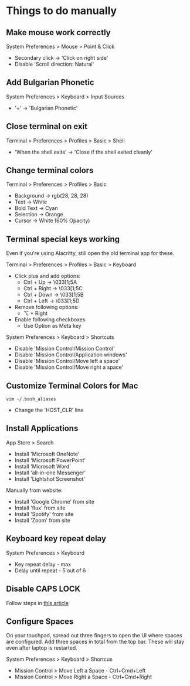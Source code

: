 # Things to do manually
## Make mouse work correctly
System Preferences > Mouse > Point & Click  
 * Secondary click -> 'Click on right side'  
 * Disable 'Scroll direction: Natural'  

## Add Bulgarian Phonetic
System Preferences > Keyboard > Input Sources  
 * '+' -> 'Bulgarian Phonetic'  

## Close terminal on exit
Terminal > Preferences > Profiles > Basic > Shell  
 * 'When the shell exits' -> 'Close if the shell exited cleanly'  

## Change terminal colors
Terminal > Preferences > Profiles > Basic  
 * Background -> rgb(28, 28, 28)  
 * Text -> White  
 * Bold Text -> Cyan  
 * Selection -> Orange  
 * Cursor -> White (60% Opacity)  

## Terminal special keys working
Even if you're using Alacritty, still open the old terminal app for these.

Terminal > Preferences > Profiles > Basic > Keyboard  
 * Click plus and add options:  
   * Ctrl + Up -> \033[1;5A
   * Ctrl + Right -> \033[1;5C
   * Ctrl + Down -> \033[1;5B
   * Ctrl + Left -> \033[1;5D
 * Remove following options:
   * ⌥ + Right
 * Enable following checkboxes
   * Use Option as Meta key

System Preferences > Keyboard > Shortcuts  
 * Disable 'Mission Control/Mission Control'  
 * Disable 'Mission Control/Application windows'  
 * Disable 'Mission Control/Move left a space'  
 * Disable 'Mission Control/Move right a space'  

## Customize Terminal Colors for Mac
`vim ~/.bash_aliases`  
 * Change the 'HOST_CLR' line  

## Install Applications
App Store > Search
 * Install 'Microsoft OneNote' 
 * Install 'Microsoft PowerPoint' 
 * Install 'Microsoft Word' 
 * Install 'all-in-one Messenger'  
 * Install 'Lightshot Screenshot'  

Manually from website:
 * Install 'Google Chrome' from site  
 * Install 'flux' from site  
 * Install 'Spotify' from site  
 * Install 'Zoom' from site  

## Keyboard key repeat delay
System Preferences > Keyboard
 * Key repeat delay - max
 * Delay until repeat - 5 out of 6

## Disable CAPS LOCK
Follow steps in [this article](https://www.howtogeek.com/howto/38828/how-to-disable-caps-lock-on-mac-os-x/)

## Configure Spaces
On your touchpad, spread out three fingers to open the UI where spaces are configured.
Add three spaces in total from the top bar. These will stay even after laptop is restarted.

System Preferences > Keyboard > Shortcus
 * Mission Control > Move Left a Space - Ctrl+Cmd+Left
 * Mission Control > Move Right a Space - Ctrl+Cmd+Right
